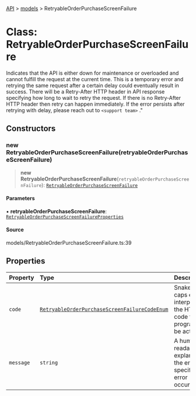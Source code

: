 [API](../../index.md) > [models](../index.md) > RetryableOrderPurchaseScreenFailure

# Class: RetryableOrderPurchaseScreenFailure

Indicates that the API is either down for maintenance or overloaded and cannot fulfill the request at the current time. This is a temporary error and retrying the same request after a certain delay could eventually result in success. There will be a Retry-After HTTP header in API response specifying how long to wait to retry the request. If there is no Retry-After HTTP header then retry can happen immediately. If the error persists after retrying with delay, please reach out to `<support team>` .\"

## Constructors

### new RetryableOrderPurchaseScreenFailure(retryableOrderPurchaseScreenFailure)

> **new RetryableOrderPurchaseScreenFailure**(`retryableOrderPurchaseScreenFailure`): [`RetryableOrderPurchaseScreenFailure`](RetryableOrderPurchaseScreenFailure.md)

#### Parameters

▪ **retryableOrderPurchaseScreenFailure**: [`RetryableOrderPurchaseScreenFailureProperties`](../interfaces/RetryableOrderPurchaseScreenFailureProperties.md)

#### Source

models/RetryableOrderPurchaseScreenFailure.ts:39

## Properties

| Property | Type | Description | Source |
| :------ | :------ | :------ | :------ |
| `code` | [`RetryableOrderPurchaseScreenFailureCodeEnum`](../type-aliases/RetryableOrderPurchaseScreenFailureCodeEnum.md) | Snake cased all caps error code interpreted from the HTTP status code that can programmatically be acted upon. | models/RetryableOrderPurchaseScreenFailure.ts:32 |
| `message` | `string` | A human-readable explanation of the error, specific to this error occurrence. | models/RetryableOrderPurchaseScreenFailure.ts:37 |
